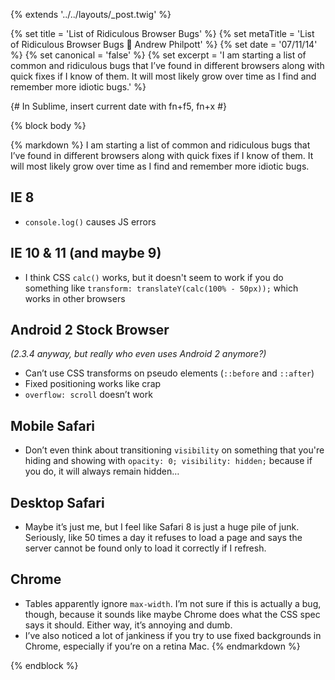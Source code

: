 {% extends '../../layouts/_post.twig' %}

{% set title = 'List of Ridiculous Browser Bugs' %}
{% set metaTitle = 'List of Ridiculous Browser Bugs 🐜 Andrew Philpott' %}
{% set date = '07/11/14' %}
{% set canonical = 'false' %}
{% set excerpt = 'I am starting a list of common and ridiculous bugs that I’ve found in different browsers along with quick fixes if I know of them. It will most likely grow over time as I find and remember more idiotic bugs.' %}

{# In Sublime, insert current date with fn+f5, fn+x #}

{% block body %}

{% markdown %}
I am starting a list of common and ridiculous bugs that I’ve found in different browsers along with quick fixes if I know of them. It will most likely grow over time as I find and remember more idiotic bugs.

## IE 8

* `console.log()` causes JS errors

## IE 10 & 11 (and maybe 9)

* I think CSS `calc()` works, but it doesn't seem to work if you do something like `transform: translateY(calc(100% - 50px));` which works in other browsers

## Android 2 Stock Browser

*(2.3.4 anyway, but really who even uses Android 2 anymore?)*

* Can’t use CSS transforms on pseudo elements (`::before` and `::after`)
* Fixed positioning works like crap
* `overflow: scroll` doesn’t work

## Mobile Safari

* Don’t even think about transitioning `visibility` on something that you're hiding and showing with `opacity: 0; visibility: hidden;` because if you do, it will always remain hidden…

## Desktop Safari

* Maybe it’s just me, but I feel like Safari 8 is just a huge pile of junk. Seriously, like 50 times a day it refuses to load a page and says the server cannot be found only to load it correctly if I refresh.

## Chrome

* Tables apparently ignore `max-width`. I’m not sure if this is actually a bug, though, because it sounds like maybe Chrome does what the CSS spec says it should. Either way, it’s annoying and dumb.
* I’ve also noticed a lot of jankiness if you try to use fixed backgrounds in Chrome, especially if you’re on a retina Mac.
{% endmarkdown %}

{% endblock %}
